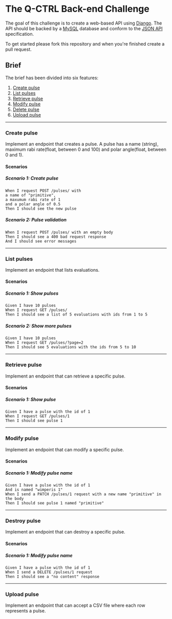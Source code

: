 # The Q-CTRL Back-end Challenge

The goal of this challenge is to create a web-based API using [Django](https://www.djangoproject.com/). The API should be backed by a [MySQL](https://www.mysql.com/) database and conform to the [JSON API](http://jsonapi.org/) specification.

To get started please fork this repository and when you're finished create a pull request.

## Brief

The brief has been divided into six features:

1.  [Create pulse](#create-pulse)
1.  [List pulses](#list-pulses)
1.  [Retrieve pulse](#retrieve-pulse)
1.  [Modify pulse](#modify-pulse)
1.  [Delete pulse](#destroy-pulse)
1.  [Upload pulse](#upload-pulse)

---

### Create pulse

Implement an endpoint that creates a pulse. A pulse has a name (string),
maximum rabi rate(float, between 0 and 100) and polar angle(float, between 0 and 1).

#### Scenarios

##### Scenario 1: Create pulse

    When I request POST /pulses/ with
    a name of "primitive",
    a maxumum rabi rate of 1
    and a polar angle of 0.5
    Then I should see the new pulse

##### Scenario 2: Pulse validation

    When I request POST /pulses/ with an empty body
    Then I should see a 400 bad request response
    And I should see error messages

---

### List pulses

Implement an endpoint that lists evaluations.

#### Scenarios

##### Scenario 1: Show pulses

    Given I have 10 pulses
    When I request GET /pulses/
    Then I should see a list of 5 evaluations with ids from 1 to 5

##### Scenario 2: Show more pulses

    Given I have 10 pulses
    When I request GET /pulses/?page=2
    Then I should see 5 evaluations with the ids from 5 to 10

---

### Retrieve pulse

Implement an endpoint that can retrieve a specific pulse.

#### Scenarios

##### Scenario 1: Show pulse

    Given I have a pulse with the id of 1
    When I request GET /pulses/1
    Then I should see pulse 1

---

### Modify pulse

Implement an endpoint that can modify a specific pulse.

#### Scenarios

##### Scenario 1: Modify pulse name

    Given I have a pulse with the id of 1
    And is named "wimperis 1"
    When I send a PATCH /pulses/1 request with a new name "primitive" in the body
    Then I should see pulse 1 named "primitive"

---

### Destroy pulse

Implement an endpoint that can destroy a specific pulse.

#### Scenarios

##### Scenario 1: Modify pulse name

    Given I have a pulse with the id of 1
    When I send a DELETE /pulses/1 request
    Then I should see a "no content" response

---

### Upload pulse

Implement an endpoint that can accept a CSV file where each row represents a pulse.
